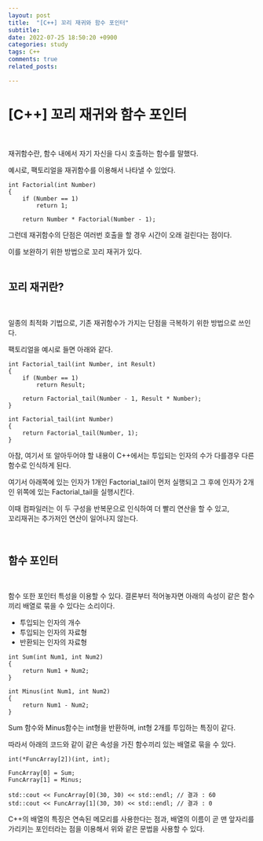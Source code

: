 ```yaml
---
layout: post
title:  "[C++] 꼬리 재귀와 함수 포인터"
subtitle:  
date: 2022-07-25 18:50:20 +0900
categories: study
tags: C++
comments: true
related_posts:

---
```


# [C++] 꼬리 재귀와 함수 포인터<br/>
<br/>

재귀함수란, 함수 내에서 자기 자신을 다시 호출하는 함수를 말했다.<br/>

예시로, 팩토리얼을 재귀함수를 이용해서 나타낼 수 있었다.

```
int Factorial(int Number)
{
	if (Number == 1)
		return 1;
	
	return Number * Factorial(Number - 1);
```

그런데 재귀함수의 단점은 여러번 호출을 할 경우 시간이 오래 걸린다는 점이다.<br/>

이를 보완하기 위한 방법으로 꼬리 재귀가 있다.<br/>
<br/>

## 꼬리 재귀란?<br/>
<br/>

일종의 최적화 기법으로, 기존 재귀함수가 가지는 단점을 극복하기 위한 방법으로 쓰인다.<br/>

팩토리얼을 예시로 들면 아래와 같다.<br/>

```
int Factorial_tail(int Number, int Result)
{
	if (Number == 1)
		return Result;

	return Factorial_tail(Number - 1, Result * Number);
}

int Factorial_tail(int Number)
{
	return Factorial_tail(Number, 1);
}

```
아참, 여기서 또 알아두어야 할 내용이 C++에서는 투입되는 인자의 수가 다를경우 다른 함수로 인식하게 된다.<br/>

여기서 아래쪽에 있는 인자가 1개인 Factorial_tail이 먼저 실행되고 그 후에 인자가 2개인 위쪽에 있는 Factorial_tail을 실행시킨다.<br/>

이때 컴파일러는 이 두 구성을 반복문으로 인식하여 더 빨리 연산을 할 수 있고,<br/> 꼬리재귀는 추가저인 연산이 일어나지 않는다.<br/>

<Br/>

## 함수 포인터<br/>
<br/>

함수 또한 포인터 특성을 이용할 수 있다. 결론부터 적어놓자면 아래의 속성이 같은 함수 끼리 배열로 묶을 수 있다는 소리이다.<br/>

- 투입되는 인자의 개수
- 투입되는 인자의 자료형
- 반환되는 인자의 자료형

```
int Sum(int Num1, int Num2)
{
	return Num1 + Num2;
}

int Minus(int Num1, int Num2)
{
	return Num1 - Num2;
}
```

Sum 함수와 Minus함수는 int형을 반환하며, int형 2개를 투입하는 특징이 같다.<br/>

따라서 아래의 코드와 같이 같은 속성을 가진 함수끼리 있는 배열로 묶을 수 있다.<br/>

```
int(*FuncArray[2])(int, int);

FuncArray[0] = Sum;
FuncArray[1] = Minus;

std::cout << FuncArray[0](30, 30) << std::endl; // 결과 : 60
std::cout << FuncArray[1](30, 30) << std::endl; // 결과 : 0
```

C++의 배열의 특징은 연속된 메모리를 사용한다는 점과, 배열의 이름이 곧 맨 앞자리를 가리키는 포인터라는 점을 이용해서 위와 같은 문법을 사용할 수 있다.<br/>

